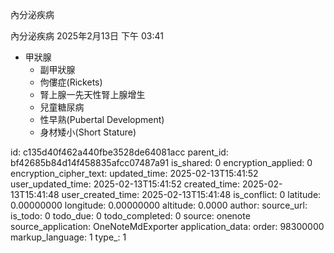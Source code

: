 內分泌疾病

內分泌疾病
2025年2月13日
下午 03:41

- 甲狀腺
  - 副甲狀腺
  - 佝僂症(Rickets)
  - 腎上腺一先天性腎上腺增生
  - 兒童糖尿病
  - 性早熟(Pubertal Development)
  - 身材矮小(Short Stature)


id: c135d40f462a440fbe3528de64081acc
parent_id: bf42685b84d14f458835afcc07487a91
is_shared: 0
encryption_applied: 0
encryption_cipher_text: 
updated_time: 2025-02-13T15:41:52
user_updated_time: 2025-02-13T15:41:52
created_time: 2025-02-13T15:41:48
user_created_time: 2025-02-13T15:41:48
is_conflict: 0
latitude: 0.00000000
longitude: 0.00000000
altitude: 0.0000
author: 
source_url: 
is_todo: 0
todo_due: 0
todo_completed: 0
source: onenote
source_application: OneNoteMdExporter
application_data: 
order: 98300000
markup_language: 1
type_: 1
